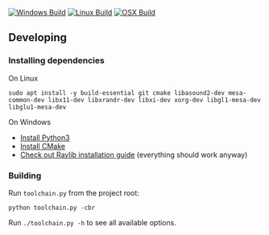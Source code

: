 <p float="left">

[![Windows Build](https://github.com/xfnty/flappy-bird/actions/workflows/build-windows.yml/badge.svg)](https://github.com/xfnty/flappy-bird/actions/workflows/build-windows.yml)
[![Linux Build](https://github.com/xfnty/flappy-bird/actions/workflows/build-linux.yml/badge.svg)](https://github.com/xfnty/flappy-bird/actions/workflows/build-linux.yml)
[![OSX Build](https://github.com/xfnty/flappy-bird/actions/workflows/build-macos.yml/badge.svg)](https://github.com/xfnty/flappy-bird/actions/workflows/build-macos.yml)

</p>

## Developing

### Installing dependencies
On Linux
```
sudo apt install -y build-essential git cmake libasound2-dev mesa-common-dev libx11-dev libxrandr-dev libxi-dev xorg-dev libgl1-mesa-dev libglu1-mesa-dev
```
On Windows
- [Install Python3](https://www.python.org/downloads/)
- [Install CMake](https://cmake.org/download/)
- [Check out Raylib installation guide](https://github.com/raysan5/raylib/wiki/Working-on-Windows) (everything should work anyway)

### Building
Run `toolchain.py` from the project root:
```
python toolchain.py -cbr
```
Run `./toolchain.py -h` to see all available options.

